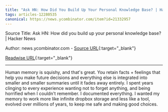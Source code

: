 ```yaml
---
title: "Ask HN: How Did You Build Up Your Personal Knowledge Base? | Hacker News (258622868)"
tags: articles-12280535
canonical: https://news.ycombinator.com/item?id=21332957
---
```


Source Title: Ask HN: How did you build up your personal knowledge base? | Hacker News

Author: news.ycombinator.com - [Source URL](https://news.ycombinator.com/item?id=21332957){:target="_blank"}

[Readwise URL](https://readwise.io/open/258622868){:target="_blank"}

---

Human memory is squishy, and that's great. You retain facts + feelings that help you make future decisions and everything else is integrated into smaller and smaller summaries until it fades away entirely. I spent years clinging to every experience wanting not to forget anything, and being horrified when I couldn't remember. I documented everything. I wanted my memory to work more like infinite dropbox storage and less like a tool, evolved over millions of years, to keep me safe and making good choices.
